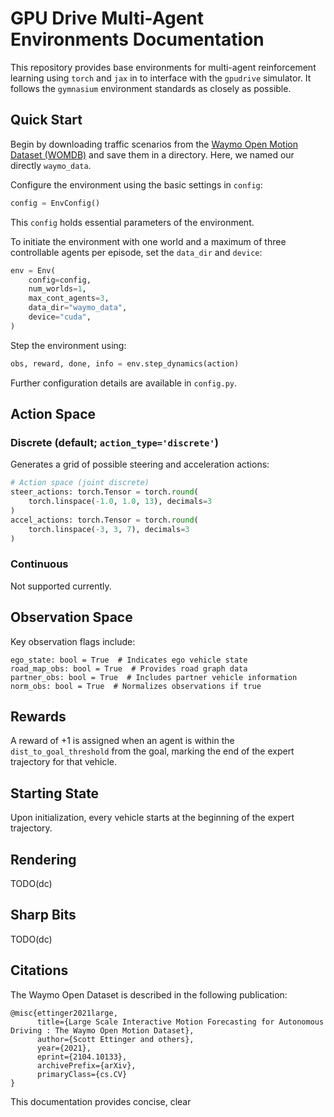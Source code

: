 # GPU Drive Multi-Agent Environments Documentation

This repository provides base environments for multi-agent reinforcement learning using `torch` and `jax` in to interface with the `gpudrive` simulator. It follows the `gymnasium` environment standards as closely as possible.

## Quick Start

Begin by downloading traffic scenarios from the [Waymo Open Motion Dataset (WOMDB)](https://github.com/waymo-research/waymo-open-dataset) and save them in a directory. Here, we named our directly `waymo_data`.

Configure the environment using the basic settings in `config`:
```Python
config = EnvConfig()
```
This `config` holds essential parameters of the environment.

To initiate the environment with one world and a maximum of three controllable agents per episode, set the `data_dir` and `device`:
```Python
env = Env(
    config=config,
    num_worlds=1,
    max_cont_agents=3,
    data_dir="waymo_data",
    device="cuda",
)
```

Step the environment using:
```Python
obs, reward, done, info = env.step_dynamics(action)
```

Further configuration details are available in `config.py`.

## Action Space

### Discrete (default; `action_type='discrete'`)
Generates a grid of possible steering and acceleration actions:
```Python
# Action space (joint discrete)
steer_actions: torch.Tensor = torch.round(
    torch.linspace(-1.0, 1.0, 13), decimals=3
)
accel_actions: torch.Tensor = torch.round(
    torch.linspace(-3, 3, 7), decimals=3
)
```

### Continuous
Not supported currently.

## Observation Space

Key observation flags include:
```
ego_state: bool = True  # Indicates ego vehicle state
road_map_obs: bool = True  # Provides road graph data
partner_obs: bool = True  # Includes partner vehicle information
norm_obs: bool = True  # Normalizes observations if true
```

## Rewards

A reward of +1 is assigned when an agent is within the `dist_to_goal_threshold` from the goal, marking the end of the expert trajectory for that vehicle.

## Starting State

Upon initialization, every vehicle starts at the beginning of the expert trajectory.

## Rendering

TODO(dc)

## Sharp Bits

TODO(dc)

## Citations

The Waymo Open Dataset is described in the following publication:

```
@misc{ettinger2021large,
      title={Large Scale Interactive Motion Forecasting for Autonomous Driving : The Waymo Open Motion Dataset},
      author={Scott Ettinger and others},
      year={2021},
      eprint={2104.10133},
      archivePrefix={arXiv},
      primaryClass={cs.CV}
}
```

This documentation provides concise, clear
